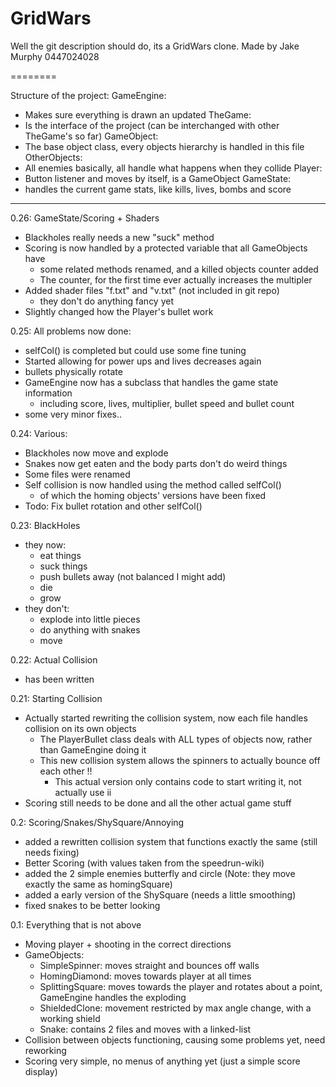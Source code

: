 GridWars
========

Well the git description should do, its a GridWars clone.
Made by Jake Murphy 0447024028

========

Structure of the project:
GameEngine: 
  - Makes sure everything is drawn an updated
TheGame: 
  - Is the interface of the project (can be interchanged with other TheGame's so far)
GameObject: 
  - The base object class, every objects hierarchy is handled in this file
OtherObjects: 
  - All enemies basically, all handle what happens when they collide
Player: 
  - Button listener and moves by itself, is a GameObject
GameState:
  - handles the current game stats, like kills, lives, bombs and score

--------

0.26: GameState/Scoring + Shaders
- Blackholes really needs a new "suck" method
- Scoring is now handled by a protected variable that all GameObjects have
  + some related methods renamed, and a killed objects counter added
  + The counter, for the first time ever actually increases the multipler
- Added shader files "f.txt" and "v.txt" (not included in git repo)
  + they don't do anything fancy yet
- Slightly changed how the Player's bullet work


0.25: All problems now done:
- selfCol() is completed but could use some fine tuning
- Started allowing for power ups and lives decreases again
- bullets physically rotate
- GameEngine now has a subclass that handles the game state information
  + including score, lives, multiplier, bullet speed and bullet count 
- some very minor fixes..


0.24: Various:
- Blackholes now move and explode
- Snakes now get eaten and the body parts don't do weird things
- Some files were renamed
- Self collision is now handled using the method called selfCol()
  + of which the homing objects' versions have been fixed
- Todo: Fix bullet rotation and other selfCol()


0.23: BlackHoles
- they now: 
  + eat things
  + suck things
  + push bullets away (not balanced I might add) 
  + die
  + grow
- they don't:
  + explode into little pieces 
  + do anything with snakes 
  + move


0.22: Actual Collision
- has been written


0.21: Starting Collision
- Actually started rewriting the collision system, now each file handles collision on its own objects
  + The PlayerBullet class deals with ALL types of objects now, rather than GameEngine doing it
  + This new collision system allows the spinners to actually bounce off each other !!
    - This actual version only contains code to start writing it, not actually use ii
- Scoring still needs to be done and all the other actual game stuff


0.2: Scoring/Snakes/ShySquare/Annoying
- added a rewritten collision system that functions exactly the same (still needs fixing)
- Better Scoring (with values taken from the speedrun-wiki)
- added the 2 simple enemies butterfly and circle (Note: they move exactly the same as homingSquare)
- added a early version of the ShySquare (needs a little smoothing)
- fixed snakes to be better looking


0.1: Everything that is not above
- Moving player + shooting in the correct directions
- GameObjects:
  + SimpleSpinner: moves straight and bounces off walls
  + HomingDiamond: moves towards player at all times
  + SplittingSquare: moves towards the player and rotates about a point, GameEngine handles the exploding
  + ShieldedClone: movement restricted by max angle change, with a working shield
  + Snake: contains 2 files and moves with a linked-list
- Collision between objects functioning, causing some problems yet, need reworking
- Scoring very simple, no menus of anything yet (just a simple score display)
